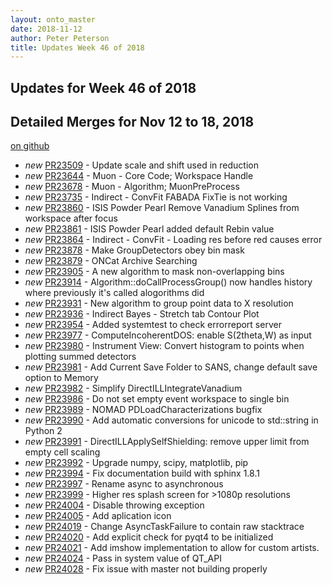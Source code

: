 ```yaml
---
layout: onto_master
date: 2018-11-12
author: Peter Peterson
title: Updates Week 46 of 2018
---
```

Updates for Week 46 of 2018
---------------------------

Detailed Merges for Nov 12 to 18, 2018
--------------------------------------
[on github](https://github.com/mantidproject/mantid/pulls?q=is%3Apr+merged%3A2018-11-13..2018-11-18)

* *new* [PR23509](https://github.com/mantidproject/mantid/pull/23509) - Update scale and shift used in reduction
* *new* [PR23644](https://github.com/mantidproject/mantid/pull/23644) - Muon - Core Code; Workspace Handle
* *new* [PR23678](https://github.com/mantidproject/mantid/pull/23678) - Muon - Algorithm; MuonPreProcess
* *new* [PR23735](https://github.com/mantidproject/mantid/pull/23735) - Indirect - ConvFit FABADA FixTie is not working
* *new* [PR23860](https://github.com/mantidproject/mantid/pull/23860) - ISIS Powder Pearl Remove Vanadium Splines from workspace after focus
* *new* [PR23861](https://github.com/mantidproject/mantid/pull/23861) - ISIS Powder Pearl added default Rebin value
* *new* [PR23864](https://github.com/mantidproject/mantid/pull/23864) - Indirect - ConvFit - Loading res before red causes error
* *new* [PR23878](https://github.com/mantidproject/mantid/pull/23878) - Make GroupDetectors obey bin mask
* *new* [PR23879](https://github.com/mantidproject/mantid/pull/23879) - ONCat Archive Searching
* *new* [PR23905](https://github.com/mantidproject/mantid/pull/23905) - A new algorithm to mask non-overlapping bins
* *new* [PR23914](https://github.com/mantidproject/mantid/pull/23914) - Algorithm::doCallProcessGroup() now handles history where previously it's called alogorithms did
* *new* [PR23931](https://github.com/mantidproject/mantid/pull/23931) - New algorithm to group point data to X resolution
* *new* [PR23936](https://github.com/mantidproject/mantid/pull/23936) - Indirect Bayes - Stretch tab Contour Plot
* *new* [PR23954](https://github.com/mantidproject/mantid/pull/23954) - Added systemtest to check errorreport server
* *new* [PR23977](https://github.com/mantidproject/mantid/pull/23977) - ComputeIncoherentDOS: enable S(2theta,W) as input
* *new* [PR23980](https://github.com/mantidproject/mantid/pull/23980) - Instrument View: Convert histogram to points when plotting summed detectors
* *new* [PR23981](https://github.com/mantidproject/mantid/pull/23981) - Add Current Save Folder to SANS, change default save option to Memory
* *new* [PR23982](https://github.com/mantidproject/mantid/pull/23982) - Simplify DirectILLIntegrateVanadium
* *new* [PR23986](https://github.com/mantidproject/mantid/pull/23986) - Do not set empty event workspace to single bin
* *new* [PR23989](https://github.com/mantidproject/mantid/pull/23989) - NOMAD PDLoadCharacterizations bugfix
* *new* [PR23990](https://github.com/mantidproject/mantid/pull/23990) - Add automatic conversions for unicode to std::string in Python 2
* *new* [PR23991](https://github.com/mantidproject/mantid/pull/23991) - DirectILLApplySelfShielding: remove upper limit from empty cell scaling
* *new* [PR23992](https://github.com/mantidproject/mantid/pull/23992) - Upgrade numpy, scipy, matplotlib, pip
* *new* [PR23994](https://github.com/mantidproject/mantid/pull/23994) - Fix documentation build with sphinx 1.8.1
* *new* [PR23997](https://github.com/mantidproject/mantid/pull/23997) - Rename async to asynchronous
* *new* [PR23999](https://github.com/mantidproject/mantid/pull/23999) - Higher res splash screen for >1080p resolutions
* *new* [PR24004](https://github.com/mantidproject/mantid/pull/24004) - Disable throwing exception
* *new* [PR24005](https://github.com/mantidproject/mantid/pull/24005) - Add aplication icon
* *new* [PR24019](https://github.com/mantidproject/mantid/pull/24019) - Change AsyncTaskFailure to contain raw stacktrace
* *new* [PR24020](https://github.com/mantidproject/mantid/pull/24020) - Add explicit check for pyqt4 to be initialized
* *new* [PR24021](https://github.com/mantidproject/mantid/pull/24021) - Add imshow implementation to allow for custom artists.
* *new* [PR24024](https://github.com/mantidproject/mantid/pull/24024) - Pass in system value of QT_API
* *new* [PR24028](https://github.com/mantidproject/mantid/pull/24028) - Fix issue with master not building properly
